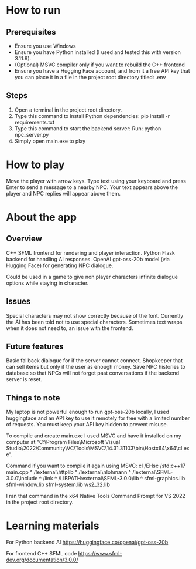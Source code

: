# How to run

## Prerequisites
- Ensure you use Windows
- Ensure you have Python installed (I used and tested this with version 3.11.9).
- (Optional) MSVC compiler only if you want to rebuild the C++ frontend
- Ensure you have a Hugging Face account, and from it a free API key that you can place it in a file in the project root directory titled: .env

## Steps
1. Open a terminal in the project root directory.
2. Type this command to install Python dependencies: 
    pip install -r requirements.txt
3. Type this command to start the backend server:
    Run: python npc_server.py
4. Simply open main.exe to play

# How to play
Move the player with arrow keys.
Type text using your keyboard and press Enter to send a message to a nearby NPC.
Your text appears above the player and NPC replies will appear above them.

# About the app
## Overview
C++ SFML frontend for rendering and player interaction.
Python Flask backend for handling AI responses.
OpenAI gpt-oss-20b model (via Hugging Face) for generating NPC dialogue.

Could be used in a game to give non player characters infinite dialogue options while staying in character.

## Issues
Special characters may not show correctly because of the font. Currently the AI has been told not to use special characters.
Sometimes text wraps when it does not need to, an issue with the frontend.

## Future features
Basic fallback dialogue for if the server cannot connect.
Shopkeeper that can sell items but only if the user as enough money.
Save NPC histories to database so that NPCs will not forget past conversations if the backend server is reset.

## Things to note
My laptop is not powerful enough to run gpt-oss-20b locally, I used huggingface and an API key to use it remotely for free with a limited number of requests. 
You must keep your API key hidden to prevent misuse.

To compile and create main.exe I used MSVC and have it installed on my computer at "C:\\Program Files\\Microsoft Visual Studio\\2022\\Community\\VC\\Tools\\MSVC\\14.31.31103\\bin\\Hostx64\\x64\\cl.exe".

Command if you want to compile it again using MSVC: 
cl /EHsc /std:c++17 main.cpp ^
  /Iexternal\httplib ^
  /Iexternal\nlohmann ^
  /Iexternal\SFML-3.0.0\include ^
  /link ^
  /LIBPATH:external\SFML-3.0.0\lib ^
  sfml-graphics.lib sfml-window.lib sfml-system.lib ws2_32.lib

  I ran that command in the x64 Native Tools Command Prompt for VS 2022 in the project root directory.

# Learning materials
For Python backend AI
https://huggingface.co/openai/gpt-oss-20b

For frontend C++ SFML code
https://www.sfml-dev.org/documentation/3.0.0/